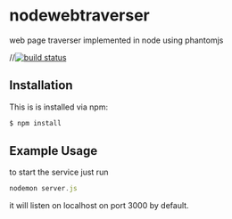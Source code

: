 # nodewebtraverser

web page traverser implemented in node using phantomjs

//[![build status](https://secure.travis-ci.org/fabiofumarola/nodewebtraverser.png)](http://travis-ci.org/fabiofumarola/nodewebtraverser)

## Installation

This is  is installed via npm:

``` bash
$ npm install
```

## Example Usage
to start the service just run
``` js
nodemon server.js
```

it will listen on localhost on port 3000 by default.

